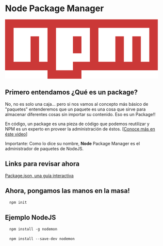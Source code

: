 # Node Package Manager

[![Package](images/npm.png)](https://www.npmjs.com/)

## Primero entendamos ¿Qué es un package?

No, no es solo una caja... pero si nos vamos al concepto más básico de "paquetes" entenderemos que un paquete es una cosa que sirve para almacenar diferentes cosas sin importar su contenido. Eso es un Package!!

En código, un package es una pieza de código que podemos reutilizar y NPM es un experto en proveer la administración de éstos. [[Conoce más en éste video](https://youtu.be/x03fjb2VlGY)]

Importante: Como lo dice su nombre, **Node** Package Manager es el administrador de paquetes de NodeJS.

## Links para revisar ahora

[Package.json, una guía interactiva](http://browsenpm.org/package.json)

## Ahora, pongamos las manos en la masa!

      npm init

## Ejemplo NodeJS

      npm install -g nodemon

      npm install --save-dev nodemon
